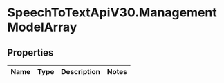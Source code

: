 # SpeechToTextApiV30.ManagementModelArray

## Properties
Name | Type | Description | Notes
------------ | ------------- | ------------- | -------------


